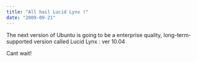 ```yaml
---
title: "All hail Lucid Lynx !"
date: "2009-09-21"
---
```


The next version of Ubuntu is going to be a enterprise quality, long-term-supported version called Lucid Lynx : ver 10.04

Cant wait!
